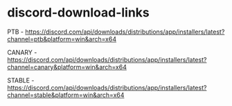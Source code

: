 # discord-download-links

PTB - https://discord.com/api/downloads/distributions/app/installers/latest?channel=ptb&platform=win&arch=x64

CANARY - https://discord.com/api/downloads/distributions/app/installers/latest?channel=canary&platform=win&arch=x64

STABLE - https://discord.com/api/downloads/distributions/app/installers/latest?channel=stable&platform=win&arch=x64
